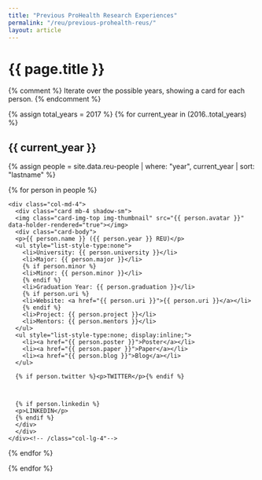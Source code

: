 ```yaml
---
title: "Previous ProHealth Research Experiences"
permalink: "/reu/previous-prohealth-reus/"
layout: article
---
```


<h1>{{ page.title }}</h1>

{% comment %}
Iterate over the possible years, showing a card for each person.
{% endcomment %}

{% assign total_years = 2017 %}
{% for current_year in (2016..total_years) %}

  <h2>{{ current_year }}</h2>

  {% assign people = site.data.reu-people | where: "year", current_year | sort: "lastname" %}

  <div class="row">
  {% for person in people %}

    <div class="col-md-4">
      <div class="card mb-4 shadow-sm">
      <img class="card-img-top img-thumbnail" src="{{ person.avatar }}" data-holder-rendered="true"></img>
      <div class="card-body">
      <p>{{ person.name }} ({{ person.year }} REU)</p>
      <ul style="list-style-type:none">
        <li>University: {{ person.university }}</li>
        <li>Major: {{ person.major }}</li>
        {% if person.minor %}
        <li>Minor: {{ person.minor }}</li>
        {% endif %}
        <li>Graduation Year: {{ person.graduation }}</li>
        {% if person.uri %}
        <li>Website: <a href="{{ person.uri }}">{{ person.uri }}</a></li>
        {% endif %}
        <li>Project: {{ person.project }}</li>
        <li>Mentors: {{ person.mentors }}</li>
      </ul>
      <ul style="list-style-type:none; display:inline;">
        <li><a href="{{ person.poster }}">Poster</a></li>
        <li><a href="{{ person.paper }}">Paper</a></li>
        <li><a href="{{ person.blog }}">Blog</a></li>
      </ul>

      {% if person.twitter %}<p>TWITTER</p>{% endif %}



      {% if person.linkedin %}
      <p>LINKEDIN</p>
      {% endif %}
      </div>
      </div>
    </div><!-- /class="col-lg-4"-->
  {% endfor %}
  </div><!-- /class="row" -->

{% endfor %}

